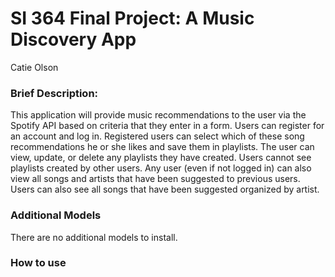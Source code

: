 # SI 364 Final Project: A Music Discovery App 
Catie Olson 
<br>
### Brief Description: 
This application will provide music recommendations to the user via the Spotify API based on criteria that they enter in a form.  Users can register for an account and log in.  Registered users can select which of these song recommendations he or she likes and save them in playlists.  The user can view, update, or delete any playlists they have created.  Users cannot see playlists created by other users. Any user (even if not logged in) can also view all songs and artists that have been suggested to previous users.  Users can also see all songs that have been suggested organized by artist.

### Additional Models
There are no additional models to install. 

### How to use
